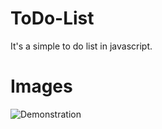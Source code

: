 # ToDo-List
 It's a simple to do list in javascript.

# Images
![Demonstration](https://i.imgur.com/nEIqZSk.png)
